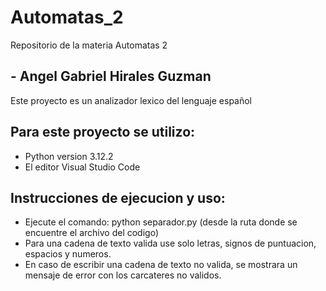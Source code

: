 # Automatas_2
Repositorio de la materia Automatas 2
## - Angel Gabriel Hirales Guzman

Este proyecto es un analizador lexico del lenguaje español

## Para este proyecto se utilizo:
- Python version 3.12.2
- El editor Visual Studio Code

## Instrucciones de ejecucion y uso:
- Ejecute el comando: python separador.py (desde la ruta donde se encuentre el archivo del codigo)
- Para una cadena de texto valida use solo letras, signos de puntuacion, espacios y numeros.
- En caso de escribir una cadena de texto no valida, se mostrara un mensaje de error con los carcateres no validos.
